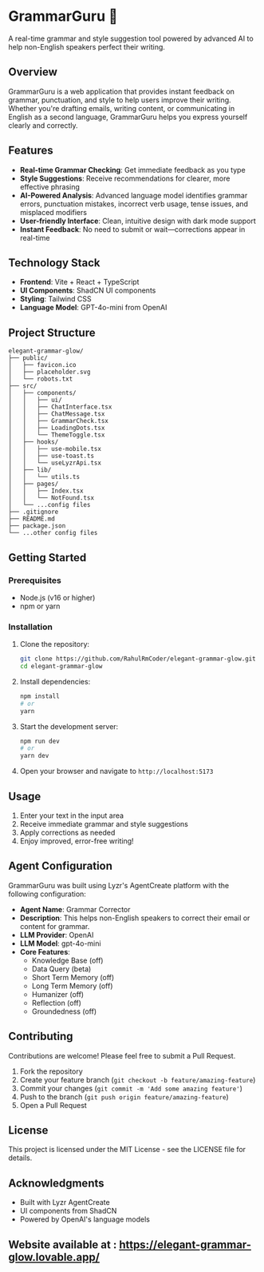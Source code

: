 # GrammarGuru 🌟

A real-time grammar and style suggestion tool powered by advanced AI to help non-English speakers perfect their writing.

## Overview

GrammarGuru is a web application that provides instant feedback on grammar, punctuation, and style to help users improve their writing. Whether you're drafting emails, writing content, or communicating in English as a second language, GrammarGuru helps you express yourself clearly and correctly.

## Features

- **Real-time Grammar Checking**: Get immediate feedback as you type
- **Style Suggestions**: Receive recommendations for clearer, more effective phrasing
- **AI-Powered Analysis**: Advanced language model identifies grammar errors, punctuation mistakes, incorrect verb usage, tense issues, and misplaced modifiers
- **User-friendly Interface**: Clean, intuitive design with dark mode support
- **Instant Feedback**: No need to submit or wait—corrections appear in real-time

## Technology Stack

- **Frontend**: Vite + React + TypeScript
- **UI Components**: ShadCN UI components
- **Styling**: Tailwind CSS
- **Language Model**: GPT-4o-mini from OpenAI

## Project Structure

```
elegant-grammar-glow/
├── public/
│   ├── favicon.ico
│   ├── placeholder.svg
│   └── robots.txt
├── src/
│   ├── components/
│   │   ├── ui/
│   │   ├── ChatInterface.tsx
│   │   ├── ChatMessage.tsx
│   │   ├── GrammarCheck.tsx
│   │   ├── LoadingDots.tsx
│   │   └── ThemeToggle.tsx
│   ├── hooks/
│   │   ├── use-mobile.tsx
│   │   ├── use-toast.ts
│   │   └── useLyzrApi.tsx
│   ├── lib/
│   │   └── utils.ts
│   ├── pages/
│   │   ├── Index.tsx
│   │   └── NotFound.tsx
│   └── ...config files
├── .gitignore
├── README.md
├── package.json
└── ...other config files
```

## Getting Started

### Prerequisites

- Node.js (v16 or higher)
- npm or yarn

### Installation

1. Clone the repository:
   ```bash
   git clone https://github.com/RahulRmCoder/elegant-grammar-glow.git
   cd elegant-grammar-glow
   ```

2. Install dependencies:
   ```bash
   npm install
   # or
   yarn
   ```

3. Start the development server:
   ```bash
   npm run dev
   # or
   yarn dev
   ```

4. Open your browser and navigate to `http://localhost:5173`

## Usage

1. Enter your text in the input area
2. Receive immediate grammar and style suggestions
3. Apply corrections as needed
4. Enjoy improved, error-free writing!

## Agent Configuration

GrammarGuru was built using Lyzr's AgentCreate platform with the following configuration:

- **Agent Name**: Grammar Corrector
- **Description**: This helps non-English speakers to correct their email or content for grammar.
- **LLM Provider**: OpenAI
- **LLM Model**: gpt-4o-mini
- **Core Features**:
  - Knowledge Base (off)
  - Data Query (beta)
  - Short Term Memory (off)
  - Long Term Memory (off)
  - Humanizer (off)
  - Reflection (off)
  - Groundedness (off)

## Contributing

Contributions are welcome! Please feel free to submit a Pull Request.

1. Fork the repository
2. Create your feature branch (`git checkout -b feature/amazing-feature`)
3. Commit your changes (`git commit -m 'Add some amazing feature'`)
4. Push to the branch (`git push origin feature/amazing-feature`)
5. Open a Pull Request

## License

This project is licensed under the MIT License - see the LICENSE file for details.

## Acknowledgments

- Built with Lyzr AgentCreate
- UI components from ShadCN
- Powered by OpenAI's language models
## Website available at : https://elegant-grammar-glow.lovable.app/
